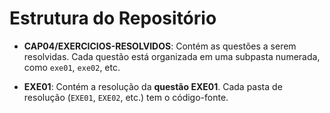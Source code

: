 # Estrutura do Repositório

- **CAP04/EXERCICIOS-RESOLVIDOS**: Contém as questões a serem resolvidas. Cada questão está organizada em uma subpasta numerada, como `exe01`, `exe02`, etc.
  
- **EXE01**: Contém a resolução da **questão EXE01**. Cada pasta de resolução (`EXE01`, `EXE02`, etc.) tem o código-fonte.
